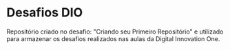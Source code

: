 # Desafios DIO
Repositório criado no desafio: "Criando seu Primeiro Repositório" e utilizado para armazenar os desafios realizados nas aulas da Digital Innovation One.
